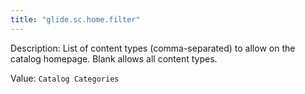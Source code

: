 ```yaml
---
title: "glide.sc.home.filter"
---
```


Description: List of content types (comma-separated) to allow on the catalog homepage. Blank allows all content types.

Value: `Catalog Categories`